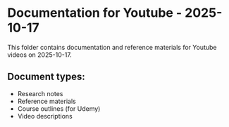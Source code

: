 # Documentation for Youtube - 2025-10-17

This folder contains documentation and reference materials for Youtube videos on 2025-10-17.

## Document types:
- Research notes
- Reference materials
- Course outlines (for Udemy)
- Video descriptions
